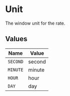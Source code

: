 # Unit

The window unit for the rate.


## Values

| Name     | Value    |
| -------- | -------- |
| `SECOND` | second   |
| `MINUTE` | minute   |
| `HOUR`   | hour     |
| `DAY`    | day      |